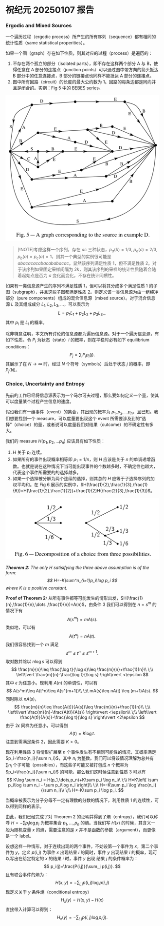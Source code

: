 # 祝纪元 20250107 报告

### Ergodic and Mixed Sources

一个遍历过程（ergodic process）所产生的所有序列（sequence）都有相同的统计性质（same statistical properities）。

如果一个图（graph）存在如下性质，则其对应的过程（process）是遍历的：
1. 不存在两个孤立的部分（isolated parts），即不存在这样两个部分 A 与 B，使得任意在 A 部分的连接点（junction points）可以通过图中带方向的箭头抵达 B 部分中的任意连接点，B 部分的链接点也同样不能抵达 A 部分的连接点。
2. 图中所有回路（circuit）的长度的最大公约数为 1。回路的每条边都是同向并且是闭合的。实例：Fig 5 中的 BEBES series。

![Fig5](Shannon48Fig5.png ':size=600')

>[!NOTE]考虑这样一个序列，存在 *ac* 三种状态，$p_a(b)=1/3,\;p_a(c)=2/3,\;p_b(a)=p_c(a)=1$，则其一个典型的实例很可能是 *abacacacabacababacac*。显然该序列满足性质 1，但不满足性质 2。对于该序列如果固定采样间隔为 $2k$，则其该序列的采样的统计性质随着会随着起始点是否为 *a* 变化而变化，不存在统计同质性。

如果有一类信息源产生的序列不满足性质 1，但可以将其分成多个满足性质 1 的子图（subgraph），并且这些子图都满足性质 2。则定义该一类信息源为由一组纯净部分（pure components）组成的混合信息源（mixed source）。对于混合信息源 $L$ 及其组成成分 $L_1,L_2,L_3,\dots$，可以表示为
$$
L=p_1L_1+p_2L_2+p_3L_3\dots
$$
其中 $p_i$ 是 $L_i$ 的概率。

除非特意注明，本文所有讨论的信息源都为遍历信息源。对于一个遍历信息源，有如下性质。令 $P_i$ 为状态（state）$i$ 的概率，则在平稳时必有如下 equilibrium conditions：
$$
P_j = \sum_i P_ip_i(j).
$$
其展示了在 $N\rightarrow \infty$ 时，经过 $N$ 个符号（symbols）后处于状态 $j$ 的概率，即 $P_j(N)$。

### Choice, Uncertainty and Entropy

先前的工作已经将信息源表示为一个马尔可夫过程，那么要如何定义一个量，使其可以度量某个过程产生信息的速度。

假设我们有一组事件（event）的集合，其出现的概率为 $p_1,p_2,\dots p_n$，且已知。我们想要找到一个 measure，可以度量要出现这个 event 所需要涉及到的“选择”（choice）的量，或者说可以度量我们对结果（outcome）的不确定性有多大。

我们的 measure $H(p_1,p_2,\dots p_n)$ 应该具有如下性质：
1. $H$ 关于 $p_i$ 连续。
2. 如果所有的事件出现概率相等即 $p_1=1/n$，则 $H$ 应该是关于 $n$ 的单调递增函数。也就是说在这种情况下当可能出现事件的个数越多时，不确定性也越大，代表这个事件所需要的的选择越多。
3. 如果一个选择被分解为两个连续的选择，则其总的 $H$ 应等于子选择序列的加权平均和。在 Fig 6 展示的实例中，$H(\frac{1}{2},\frac{1}{3},\frac{1}{6})=H(\frac{1}{2},\frac{1}{2})+\frac{1}{2}H(\frac{2}{3},\frac{1}{3})$。

![Fig6](Shannon48Fig6.png ':size=600')

<em>**Theorem 2:** The only $H$ satisifying the three above assumption is of the form:
$$
H=-K\sum^n_{i=1}p_i\log p_i
$$
where $K$ is a positive constant.</em>

**Proof of Theorem 2:**
从所有事件都等可能发生的情形出发，$H(\frac{1}{n},\frac{1}{n},\dots ,\frac{1}{n})=A(n)$，由条件 3 我们可以得到在 $n=s^m$ 的情况下有
$$
A(s^m)=mA(s).
$$
类似地，可以有
$$
A(t^n)=nA(t).
$$
我们很容易找到一个 $m$ 满足
$$
s^m\leq t^n\leq s^{m+1}.
$$
取对数并除以 $n\log s$ 可以得到
$$
\frac{m}{n}\leq \frac{\log t}{\log s}\leq \frac{m}{n}+\frac{1}{n}\\
\;\\
\left\lvert \frac{m}{n}-\frac{\log t}{\log s} \right\rvert <\epsilon
$$
其中 $\epsilon$ 为任意小。现利用 $A(n)$ 的单调性，可以有
$$
A(s^m)\leq A(t^n)\leq A(s^{m+1})\\
\;\\
mA(s)\leq nA(t) \leq (m+1)A(s).
$$
同时除以 $nA(s)$，
$$
\frac{m}{n}\leq \frac{A(t)}{A(s)}\leq \frac{m}{n}+\frac{1}{n}\\
\;\\
\left\lvert \frac{m}{n}-\frac{A(t)}{A(s)} \right\rvert <\epsilon\\
\;\\
\left\lvert \frac{A(t)}{A(s)}-\frac{\log t}{\log s} \right\rvert <2\epsilon
$$
由于 $2\epsilon$ 同样为任意小，可以得到
$$
A(t)=K\log t.
$$
注意到需满足条件 2，因此需要 $K>0$。

现在利用性质 3 将情形扩展至 $n$ 个事件发生有不相同可能性的情况，其概率满足 $p_i=\frac{n_i}{\sum n_i}$，其中 $n_i$ 为整数。我们可以将该情况理解为总共有 $\sum n_i$ 个子可能（possibles），而这些子可能又被打包成 $n$ 个概率为 $p_i=\frac{n_i}{\sum n_i}$ 的可能，那么我们这时候注意到性质 3 可以有
$$
K\log \sum n_i = H(p_1,\dots,p_n)+K\sum p_i \log n_i\\
\;\\
H=K\left[ \sum p_i\log \sum n_i - \sum p_i\log n_i \right]\\
\;\\
H=-K\sum p_i \log \frac{n_i}{\sum n_i}\\
\;\\
H=-K\sum p_i \log p_i.
$$

当概率被表示为分子分母不一定有理数的分数的情况下，利用性质 1 的连续性，可以得到同样的表示。

由此，我们已经完成了对 Theorem 2 的证明并得到了熵（entropy），我们可以称呼 $H=-\sum p_i\log p_i$ 为概率集合 $p_1,\dots,p_n$ 的熵。当我们写 $H(x)$ 的时候，其含义一般为随机变量 $x$ 的熵，需要注意的是 $x$ 并不是函数的参数（argument），而更像是一个 label。

设想这样一种情形，对于连续出现的两个事件，不妨设第一个事件为 $x$，第二个事件为 $y$，定义 $p(i,j)$ 为事件 $x$ 出现结果 $i$ 的同时，事件 $y$ 出现结果 $i$ 的概率，现可以写出在给定特定的 $x$ 的结果 $i$ 时，事件 $y$ 出现 结果 $j$ 的条件概率为：
$$
p_i(j)=\frac{P(i,j)}{\sum_j p(i,j)}.
$$
且有联合事件的熵为：
$$
H(x,y)=-\sum_{i,j} p(i,j)\log p(i,j)
$$
现定义关于 $y$ 条件熵（conditional entropy）
$$
H_x(y) = H(x, y)-H(x)
$$
直接带入计算可以得到：
$$
H_x(y)=-\sum_{i,j}p(i,j)\log p_i(j).
$$



